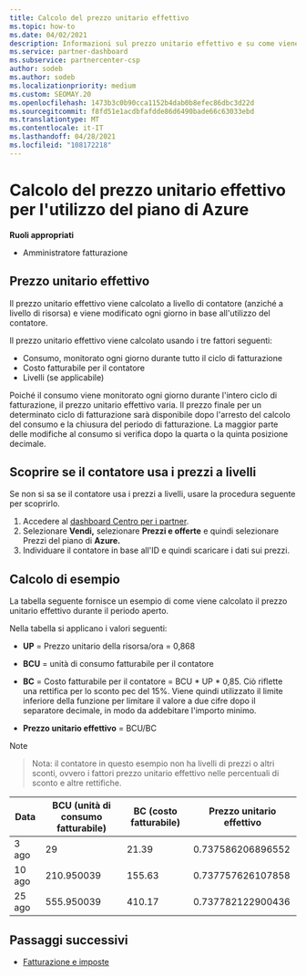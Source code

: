 ```yaml
---
title: Calcolo del prezzo unitario effettivo
ms.topic: how-to
ms.date: 04/02/2021
description: Informazioni sul prezzo unitario effettivo e su come viene calcolato. Questo articolo include anche un calcolo di esempio.
ms.service: partner-dashboard
ms.subservice: partnercenter-csp
author: sodeb
ms.author: sodeb
ms.localizationpriority: medium
ms.custom: SEOMAY.20
ms.openlocfilehash: 1473b3c0b90cca1152b4dab0b8efec86dbc3d22d
ms.sourcegitcommit: f8fd51e1acdbfafdde86d6490bade66c63033ebd
ms.translationtype: MT
ms.contentlocale: it-IT
ms.lasthandoff: 04/28/2021
ms.locfileid: "108172218"
---
```

# <a name="effective-unit-price-calculation-for-azure-plan-consumption"></a>Calcolo del prezzo unitario effettivo per l'utilizzo del piano di Azure

**Ruoli appropriati**

- Amministratore fatturazione

## <a name="the-effective-unit-price"></a>Prezzo unitario effettivo

Il prezzo unitario effettivo viene calcolato a livello di contatore (anziché a livello di risorsa) e viene modificato ogni giorno in base all'utilizzo del contatore.

Il prezzo unitario effettivo viene calcolato usando i tre fattori seguenti:

- Consumo, monitorato ogni giorno durante tutto il ciclo di fatturazione
- Costo fatturabile per il contatore
- Livelli (se applicabile)

Poiché il consumo viene monitorato ogni giorno durante l'intero ciclo di fatturazione, il prezzo unitario effettivo varia. Il prezzo finale per un determinato ciclo di fatturazione sarà disponibile dopo l'arresto del calcolo del consumo e la chiusura del periodo di fatturazione. La maggior parte delle modifiche al consumo si verifica dopo la quarta o la quinta posizione decimale.

## <a name="find-out-whether-your-meter-uses-tiered-pricing"></a>Scoprire se il contatore usa i prezzi a livelli

Se non si sa se il contatore usa i prezzi a livelli, usare la procedura seguente per scoprirlo. 

1. Accedere al [dashboard Centro per i partner](https://partner.microsoft.com/dashboard/).
2. Selezionare **Vendi,** selezionare **Prezzi e offerte** e quindi selezionare Prezzi del piano di **Azure.**
3. Individuare il contatore in base all'ID e quindi scaricare i dati sui prezzi. 

## <a name="sample-calculation"></a>Calcolo di esempio

La tabella seguente fornisce un esempio di come viene calcolato il prezzo unitario effettivo durante il periodo aperto.

Nella tabella si applicano i valori seguenti: 

- **UP** = Prezzo unitario della risorsa/ora = 0,868

- **BCU** = unità di consumo fatturabile per il contatore

- **BC** = Costo fatturabile per il contatore = BCU * UP * 0,85. Ciò riflette una rettifica per lo sconto pec del 15%. Viene quindi utilizzato il limite inferiore della funzione per limitare il valore a due cifre dopo il separatore decimale, in modo da addebitare l'importo minimo. 

- **Prezzo unitario effettivo** = BCU/BC

>[!NOTE]

>Nota: il contatore in questo esempio non ha livelli di prezzi o altri sconti, ovvero i fattori prezzo unitario effettivo nelle percentuali di sconto e altre rettifiche.


| Data | BCU (unità di consumo fatturabile) | BC (costo fatturabile) | Prezzo unitario effettivo |
| ------ | ----------- | ----------- | ----------- |  
| 3 ago | 29 | 21.39 | 0.737586206896552 |
| 10 ago | 210.950039 | 155.63 | 0.737757626107858 |
| 25 ago | 555.950039 | 410.17 | 0.737782122900436 |

## <a name="next-steps"></a>Passaggi successivi

- [Fatturazione e imposte](billing.md)
